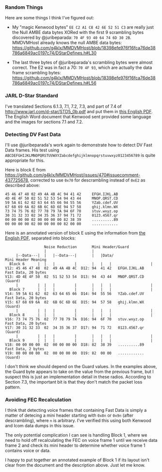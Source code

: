 ### Random Things
Here are some things I think I've figured out:

* My "magic Kenwood bytes" `EE C2 A1 C8 42 6E 52 51 C3` are really just the Null AMBE data bytes XORed with the first 9 scrambling bytes discovered by @juribeparada: `70 4F 93 40 64 74 6D 30 2B`.
\
MMDVMHost already knows the null AMBE data bytes:
https://github.com/g4klx/MMDVMHost/blob/18398efe976f16fca76de38786a6849ac0197c74/DStarDefines.h#L30

* The last three bytes of @juribeparada's scrambling bytes were almost correct.  The E2 was in fact a 70: `70 4F 93`, which are actually the data frame scrambling bytes:
https://github.com/g4klx/MMDVMHost/blob/18398efe976f16fca76de38786a6849ac0197c74/DStarDefines.h#L56

### JARL D-Star Standard
I've translated Sections 6.1.3, 7.1, 7.2, 7.3, and part of 7.4 of http://www.jarl.com/d-star/STD5_0b.pdf and put them in [this English PDF](https://github.com/timclassic/d-star/blob/master/std5_0b.en.pdf).  The English Word document that Kenwood sent provided some language and the images for sections 7.1 and 7.2.

### Detecting DV Fast Data
I'll use @juribeparada's work again to demonstrate how to detect DV Fast Data frames.  His test using `ABCDEFGHIJKLMNOPQRSTUVWXYZabcdefghijklmnopqrstuvwxyz0123456789` is quite appropriate for this.

Here is block E from https://github.com/g4klx/MMDVMHost/issues/470#issuecomment-437725678, corrected to use `0x70` for descrambling instead of `0xE2` as described above:
```
45 46 47 48 02 49 4A 4B 4C 94 41 42     EFGH.IJKL.AB
4D 4E 4F 50 02 51 52 53 54 94 43 44     MNOP.QRST.CD
59 5A 61 62 02 63 64 65 66 94 55 56     YZab.cdef.UV
67 68 69 6A 02 6B 6C 6D 6E 94 57 58     ghij.klmn.WX
73 74 75 76 02 77 78 79 7A 94 6F 70     stuv.wxyz.op
30 31 32 33 02 34 35 36 37 94 71 72     0123.4567.qr
00 00 00 00 02 00 00 00 00 82 38 39     ..........89
00 00 00 00 02 00 00 00 00 82 00 00     ............
```
Here is an annotated version of block E using the information from [the English PDF](https://github.com/timclassic/d-star/blob/master/std5_0b.en.pdf), separated into blocks:
```
                  Noise Reduction       Mini Header/Guard
                  |                     |
     |--Data---|  |   |--Data---|       |   |Data/                 Mini Header Meaning
  Block 6      |  |   |         |       |   |   |                  |
V12: 45 46 47 48  02  49 4A 4B 4C  D12: 94  41 42   EFGH.IJKL.AB   Fast Data, 20 bytes
V13: 4D 4E 4F 50  02  51 52 53 54  D13: 94  43 44   MNOP.QRST.CD   (Guard)
     |         |  |   |         |       |   |   |                  |
  Block 7      |  |   |         |       |   |   |                  |
V14: 59 5A 61 62  02  63 64 65 66  D14: 94  55 56   YZab.cdef.UV   Fast Data, 20 bytes
V15: 67 68 69 6A  02  6B 6C 6D 6E  D15: 94  57 58   ghij.klmn.WX   (Guard)
     |         |  |   |         |       |   |   |                  |
  Block 8      |  |   |         |       |   |   |                  |
V16: 73 74 75 76  02  77 78 79 7A  D16: 94  6F 70   stuv.wxyz.op   Fast Data, 20 bytes
V17: 30 31 32 33  02  34 35 36 37  D17: 94  71 72   0123.4567.qr   (Guard)
     |         |  |   |         |       |   |   |                  |
  Block 9      |  |   |         |       |   |   |                  |
V18: 00 00 00 00  02  00 00 00 00  D18: 82  38 39   ..........89   Fast Data, 2 bytes
V19: 00 00 00 00  02  00 00 00 00  D19: 82  00 00   ............   (Guard)
```
I don't think we should depend on the Guard values.  In the examples above, the Guard byte appears to take on the value from the previous frame, but I suspect this is just an implementation detail in these radios.  According to Section 7.3, the important bit is that they don't match the packet loss pattern.

### Avoiding FEC Recalculation
I think that detecting voice frames that containing Fast Data is simply a matter of detecing a mini header starting with `0x8n` or `0x9n` (after descrambling), where `n` is arbitrary.  I've verified this using both Kenwood and Icom data dumps in this issue.

The only potential complication I can see is handling Block 1, where we need to hold off recalculating the FEC on voice frame 1 until we receive data frame 2 and check its mini header to determine whether voice frame 1 contains voice or data.

I happy to put together an annotated example of Block 1 if its layout isn't clear from the document and the description above.  Just let me know.
